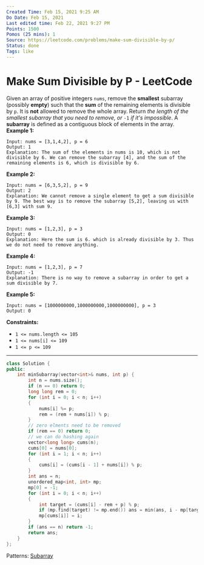 ```yaml
---
Created Time: Feb 15, 2021 9:25 AM
Do Date: Feb 15, 2021
Last edited time: Feb 22, 2021 9:27 PM
Points: 1500
Pomos (25 mins): 1
Source: https://leetcode.com/problems/make-sum-divisible-by-p/
Status: done
Tags: like
---
```


# Make Sum Divisible by P - LeetCode

Given an array of positive integers `nums`, remove the **smallest** subarray (possibly **empty**) such that the **sum** of the remaining elements is divisible by `p`. It is **not** allowed to remove the whole array.
Return *the length of the smallest subarray that you need to remove, or* `-1` *if it's impossible*.
A **subarray** is defined as a contiguous block of elements in the array.
**Example 1:**
```
Input: nums = [3,1,4,2], p = 6
Output: 1
Explanation: The sum of the elements in nums is 10, which is not divisible by 6. We can remove the subarray [4], and the sum of the remaining elements is 6, which is divisible by 6.
```
**Example 2:**
```
Input: nums = [6,3,5,2], p = 9
Output: 2
Explanation: We cannot remove a single element to get a sum divisible by 9. The best way is to remove the subarray [5,2], leaving us with [6,3] with sum 9.
```
**Example 3:**
```
Input: nums = [1,2,3], p = 3
Output: 0
Explanation: Here the sum is 6. which is already divisible by 3. Thus we do not need to remove anything.
```
**Example 4:**
```
Input: nums = [1,2,3], p = 7
Output: -1
Explanation: There is no way to remove a subarray in order to get a sum divisible by 7.
```
**Example 5:**
```
Input: nums = [1000000000,1000000000,1000000000], p = 3
Output: 0
```
**Constraints:**
- `1 <= nums.length <= 105`
- `1 <= nums[i] <= 109`
- `1 <= p <= 109`
---
```cpp
class Solution {
public:
    int minSubarray(vector<int>& nums, int p) {
        int n = nums.size(); 
        if (n == 0) return 0; 
        long long rem = 0; 
        for (int i = 0; i < n; i++)
        {
            nums[i] %= p; 
            rem = (rem + nums[i]) % p; 
        }
        // zero elments need to be removed
        if (rem == 0) return 0; 
        // we can do hashing again 
        vector<long long> cums(n); 
        cums[0] = nums[0]; 
        for (int i = 1; i < n; i++) 
        {
            cums[i] = (cums[i - 1] + nums[i]) % p; 
        }
        int ans = n; 
        unordered_map<int, int> mp; 
        mp[0] = -1; 
        for (int i = 0; i < n; i++)
        {
            int target = (cums[i] - rem + p) % p; 
            if (mp.find(target) != mp.end()) ans = min(ans, i - mp[target]);
            mp[cums[i]] = i; 
        }
        if (ans == n) return -1; 
        return ans;
    }
};
```
Patterns: [Subarray](Subarray.md)